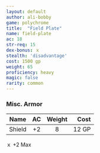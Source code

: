 ```yaml
---
layout: default
author: ali-bobby
game: polychrome
title:  "Field Plate"
name: field-plate
ac: 18
str-req: 15
dex-bonus: ｘ
stealth: 'disadvantage'
cost: 1500 gp
weight: 65
proficiency: heavy
magic: false
rarity: common
---
```


### Misc. Armor

| Name            |	AC  | Weight | Cost  |
|-----------------|:---:|:------:|------:|
| Shield	        | +2	|  8	   | 12 GP |

ｘ +2 Max